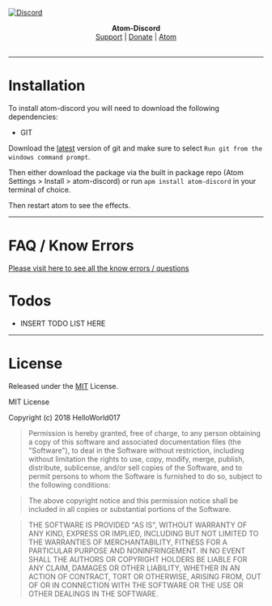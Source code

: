 [![Discord](https://s33.postimg.cc/savzs5uhb/atom-banner.png)](http://discord.gg/8nG3FkS)

<p align="center">
  <b>Atom-Discord</b><br>
  <a href="https://discordapp.com/invite/zfEs3K6">Support</a> |
  <a href="http://donationlink.s^^">Donate</a> |
  <a href="https://www.atom.io">Atom</a>
  <br><br>
</p>

---

# Installation

To install atom-discord you will need to download the following dependencies:

- GIT

Download the [latest](https://git-scm.com/download/win) version of git and make sure to select `Run git from the windows command prompt`.


Then either download the package via the built in package repo (Atom Settings > Install > atom-discord) or run `apm install atom-discord` in your terminal of choice.

Then restart atom to see the effects.

---

# FAQ / Know Errors

[Please visit here to see all the know errors / questions](https://github.com/DerpDays/atom-discord/blob/master/faq.md)


# Todos

 - INSERT TODO LIST HERE

---

# License

Released under the [MIT](https://en.wikipedia.org/wiki/MIT_License) License.

MIT License

Copyright (c) 2018 HelloWorld017

>Permission is hereby granted, free of charge, to any person obtaining a copy
of this software and associated documentation files (the "Software"), to deal
in the Software without restriction, including without limitation the rights
to use, copy, modify, merge, publish, distribute, sublicense, and/or sell
copies of the Software, and to permit persons to whom the Software is
furnished to do so, subject to the following conditions:

> The above copyright notice and this permission notice shall be included in all
copies or substantial portions of the Software.

> THE SOFTWARE IS PROVIDED "AS IS", WITHOUT WARRANTY OF ANY KIND, EXPRESS OR
IMPLIED, INCLUDING BUT NOT LIMITED TO THE WARRANTIES OF MERCHANTABILITY,
FITNESS FOR A PARTICULAR PURPOSE AND NONINFRINGEMENT. IN NO EVENT SHALL THE
AUTHORS OR COPYRIGHT HOLDERS BE LIABLE FOR ANY CLAIM, DAMAGES OR OTHER
LIABILITY, WHETHER IN AN ACTION OF CONTRACT, TORT OR OTHERWISE, ARISING FROM,
OUT OF OR IN CONNECTION WITH THE SOFTWARE OR THE USE OR OTHER DEALINGS IN THE
SOFTWARE.
